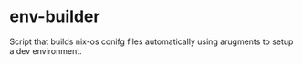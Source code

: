# env-builder
Script that builds nix-os conifg files automatically using arugments to setup a dev environment.
